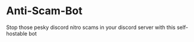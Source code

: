 # Anti-Scam-Bot
Stop those pesky discord nitro scams in your discord server with this self-hostable bot
